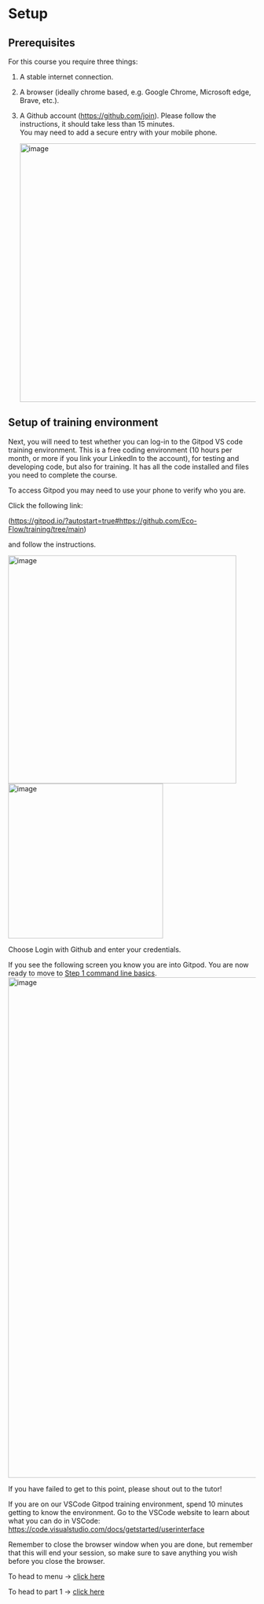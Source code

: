 # Setup

## Prerequisites

For this course you require three things:

1. A stable internet connection.

2. A browser (ideally chrome based, e.g. Google Chrome, Microsoft edge, Brave, etc.).

3. A Github account (https://github.com/join).
Please follow the instructions, it should take less than 15 minutes.
<br/>You may need to add a secure entry with your mobile phone.

   <img width="526" alt="image" src="https://github.com/Eco-Flow/training/assets/9978862/527f9537-8da2-49e4-b131-e4387717b603">


## Setup of training environment

Next, you will need to test whether you can log-in to the Gitpod VS code training environment. 
This is a free coding environment (10 hours per month, or more if you link your LinkedIn to the account), for testing and developing code, but also for training. It has all the code installed and files you need to complete the course.

To access Gitpod you may need to use your phone to verify who you are.

Click the following link:

(https://gitpod.io/?autostart=true#https://github.com/Eco-Flow/training/tree/main) 

and follow the instructions.

<img width="464" alt="image" src="https://github.com/Eco-Flow/training/assets/9978862/926164f1-903c-44e2-8ed2-918f8025e59b">
<img width="315" alt="image" src="https://github.com/Eco-Flow/training/assets/9978862/d00c1003-7d3c-4e81-b2ab-e5fe28daf771">

Choose Login with Github and enter your credentials.

If you see the following screen you know you are into Gitpod. You are now ready to move to [Step 1 command line basics](../docs/commandline.md).
<img width="1018" alt="image" src="https://github.com/Eco-Flow/training/assets/9978862/6c742b50-3d51-4ae7-90b7-d6c2bca42879">

If you have failed to get to this point, please shout out to the tutor!

If you are on our VSCode Gitpod training environment, spend 10 minutes getting to know the environment.
Go to the VSCode website to learn about what you can do in VSCode: https://code.visualstudio.com/docs/getstarted/userinterface

Remember to close the browser window when you are done, but remember that this will end your session, so make sure to save anything you wish before you close the browser.




To head to menu   -> [click here](../README.md)
<br/>

To head to part 1 -> [click here](./commandline.md)